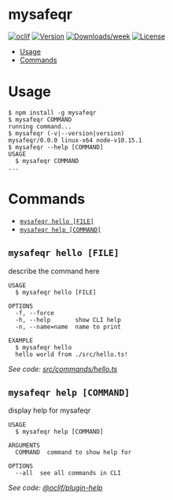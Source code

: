 mysafeqr
========



[![oclif](https://img.shields.io/badge/cli-oclif-brightgreen.svg)](https://oclif.io)
[![Version](https://img.shields.io/npm/v/mysafeqr.svg)](https://npmjs.org/package/mysafeqr)
[![Downloads/week](https://img.shields.io/npm/dw/mysafeqr.svg)](https://npmjs.org/package/mysafeqr)
[![License](https://img.shields.io/npm/l/mysafeqr.svg)](https://github.com/ffremont/safeqr/blob/master/package.json)

<!-- toc -->
* [Usage](#usage)
* [Commands](#commands)
<!-- tocstop -->
# Usage
<!-- usage -->
```sh-session
$ npm install -g mysafeqr
$ mysafeqr COMMAND
running command...
$ mysafeqr (-v|--version|version)
mysafeqr/0.0.0 linux-x64 node-v10.15.1
$ mysafeqr --help [COMMAND]
USAGE
  $ mysafeqr COMMAND
...
```
<!-- usagestop -->
# Commands
<!-- commands -->
* [`mysafeqr hello [FILE]`](#mysafeqr-hello-file)
* [`mysafeqr help [COMMAND]`](#mysafeqr-help-command)

## `mysafeqr hello [FILE]`

describe the command here

```
USAGE
  $ mysafeqr hello [FILE]

OPTIONS
  -f, --force
  -h, --help       show CLI help
  -n, --name=name  name to print

EXAMPLE
  $ mysafeqr hello
  hello world from ./src/hello.ts!
```

_See code: [src/commands/hello.ts](https://github.com/ffremont/safeqr/blob/v0.0.0/src/commands/hello.ts)_

## `mysafeqr help [COMMAND]`

display help for mysafeqr

```
USAGE
  $ mysafeqr help [COMMAND]

ARGUMENTS
  COMMAND  command to show help for

OPTIONS
  --all  see all commands in CLI
```

_See code: [@oclif/plugin-help](https://github.com/oclif/plugin-help/blob/v3.2.0/src/commands/help.ts)_
<!-- commandsstop -->
